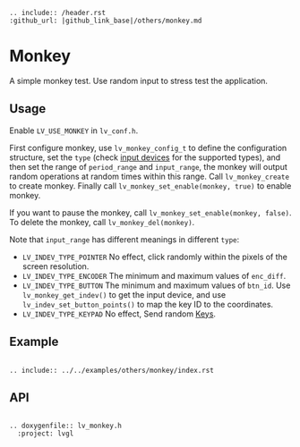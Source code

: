 ```eval_rst
.. include:: /header.rst
:github_url: |github_link_base|/others/monkey.md
```
# Monkey

A simple monkey test. Use random input to stress test the application.

## Usage

Enable `LV_USE_MONKEY` in `lv_conf.h`.

First configure monkey, use `lv_monkey_config_t` to define the configuration structure, set the `type` (check [input devices](/overview/indev) for the supported types), and then set the range of `period_range` and `input_range`, the monkey will output random operations at random times within this range. Call `lv_monkey_create` to create monkey. Finally call `lv_monkey_set_enable(monkey, true)` to enable monkey.

If you want to pause the monkey, call `lv_monkey_set_enable(monkey, false)`. To delete the monkey, call `lv_monkey_del(monkey)`.

Note that `input_range` has different meanings in different `type`:

- `LV_INDEV_TYPE_POINTER` No effect, click randomly within the pixels of the screen resolution.
- `LV_INDEV_TYPE_ENCODER` The minimum and maximum values ​​of `enc_diff`.
- `LV_INDEV_TYPE_BUTTON` The minimum and maximum values ​​of `btn_id`. Use `lv_monkey_get_indev()` to get the input device, and use `lv_indev_set_button_points()` to map the key ID to the coordinates.
- `LV_INDEV_TYPE_KEYPAD` No effect, Send random [Keys](/overview/indev).

## Example

```eval_rst

.. include:: ../../examples/others/monkey/index.rst

```
## API


```eval_rst

.. doxygenfile:: lv_monkey.h
  :project: lvgl

```
